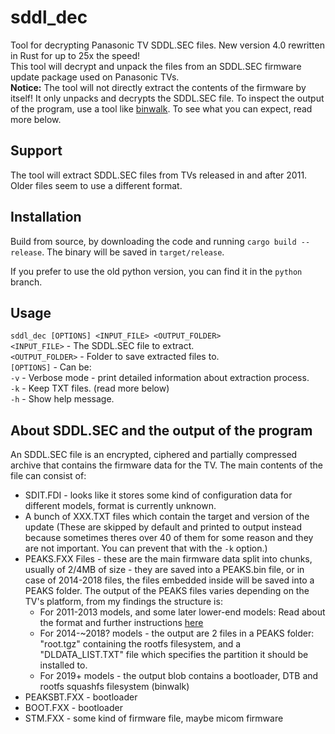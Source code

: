 # sddl_dec
Tool for decrypting Panasonic TV SDDL.SEC files. New version 4.0 rewritten in Rust for up to 25x the speed!  
This tool will decrypt and unpack the files from an SDDL.SEC firmware update package used on Panasonic TVs.  
**Notice:** The tool will not directly extract the contents of the firmware by itself! It only unpacks and decrypts the SDDL.SEC file. To inspect the output of the program, use a tool like [binwalk](github.com/ReFirmLabs/binwalk). To see what you can expect, read more below.
## Support
The tool will extract SDDL.SEC files from TVs released in and after 2011. Older files seem to use a different format.
## Installation
Build from source, by downloading the code and running `cargo build --release`. The binary will be saved in `target/release`.  
  
If you prefer to use the old python version, you can find it in the `python` branch.
## Usage
`sddl_dec [OPTIONS] <INPUT_FILE> <OUTPUT_FOLDER>`  
`<INPUT_FILE>` - The SDDL.SEC file to extract.  
`<OUTPUT_FOLDER>` - Folder to save extracted files to.  
`[OPTIONS]` - Can be:  
`-v` - Verbose mode - print detailed information about extraction process.  
`-k` - Keep TXT files. (read more below)  
`-h` - Show help message.  
## About SDDL.SEC and the output of the program
An SDDL.SEC file is an encrypted, ciphered and partially compressed archive that contains the firmware data for the TV.
The main contents of the file can consist of:
- SDIT.FDI - looks like it stores some kind of configuration data for different models, format is currently unknown.
- A bunch of XXX.TXT files which contain the target and version of the update (These are skipped by default and printed to output instead because sometimes theres over 40 of them for some reason and they are not important. You can prevent that with the `-k` option.)
- PEAKS.FXX Files - these are the main firmware data split into chunks, usually of 2/4MB of size - they are saved into a PEAKS.bin file, or in case of 2014-2018 files, the files embedded inside will be saved into a PEAKS folder.
The output of the PEAKS files varies depending on the TV's platform, from my findings the structure is:
    - For 2011-2013 models, and some later lower-end models: Read about the format and further instructions [here](https://gist.github.com/theubusu/fdec541b90459a86aedf4e5c174a565d)
    - For 2014-~2018? models - the output are 2 files in a PEAKS folder: "root.tgz" containing the rootfs filesystem, and a "DLDATA_LIST.TXT" file which specifies the partition it should be installed to.
    - For 2019+ models - the output blob contains a bootloader, DTB and rootfs squashfs filesystem (binwalk)
- PEAKSBT.FXX - bootloader
- BOOT.FXX - bootloader
- STM.FXX - some kind of firmware file, maybe micom firmware

